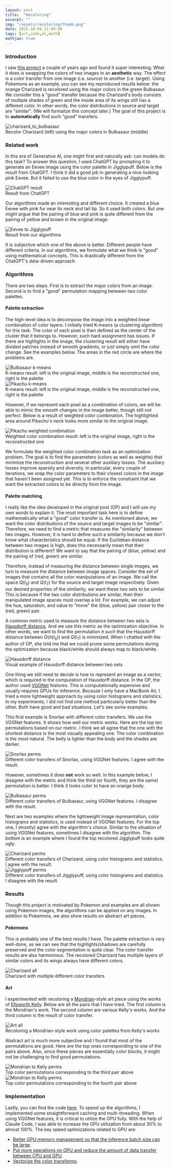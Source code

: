 ```yaml
---
layout: post
title:  "Recoloring"
excerpt: ""
img: "/assets/recoloring/thumb.png"
date: 2025-10-04 21:00:00
tags: [art,code,ml,math]
mathjax: true
---
```


### Introduction
I saw [this project](https://zhuanlan.zhihu.com/p/695729586) a couple of years ago and found it super interesting.
What it does is swapping the colors of two images in an __aesthetic__ way.
The effect is a color transfer from one image (i.e. source) to another (i.e. target).
Using Pokemons as an example, you can see my reproduced results below:
the orange Charizard is recolored using the major colors in the green Bulbasaur.
We consider this a "good" transfer because the Charizard's body consists of multiple shades of green
and the inside area of its wings still has a different color.
In other words, the color distributions in source and target are "similar". 
(We will formalize this concept later.)
The goal of this project is to **automatically** find such "good" transfers.

<div class='art'>
  <div class='recoloringpiecewide'>
    <img src="/assets/recoloring/charizard_to_bulbasaur_comparison.png" alt="charizard_to_bulbasaur" />
    <div class="caption">Recolor Charizard (left) using the major colors in Bulbasaur (middle)</div>
  </div>
</div>


### Related work
In this era of Generative AI, one might first and naturally ask: can models do this task?
To answer this question, I used ChatGPT by prompting it to generate an Eevee image using the color palette in Jigglypuff.
Below is the result from ChatGPT. 
I think it did a good job in generating a nice-looking pink Eevee.
But it failed to use the blue color in the eyes of Jigglypuff.
<div class='art'>
  <div class='recoloringpiecewide'>
    <img src="/assets/recoloring/chatgpt_comparison.png" alt="ChatGPT result" />
    <div class="caption">Result from ChatGPT</div>
  </div>
</div>

Our algorithms made an interesting and different choice.
It created a blue Eevee with pink fur near its neck and tail tip.
So it used both colors.
But one might argue that the pairing of blue and pink is quite different from the pairing of yellow and brown in the original image.

<div class='art'>
  <div class='recoloringpiecewide'>
    <img src="/assets/recoloring/eevee_to_jigglypuff_comparison_six_colors.png" alt="Eevee to Jigglypuff" />
    <div class="caption">Result from our algorithms</div>
  </div>
</div>

It is subjective which one of the above is better.
Different people have different criteria.
In our algorithms, we formulate what we think is "good" using mathematical concepts.
This is drastically different from the ChatGPT's data-driven approach.

### Algorithms
There are two steps.
First is to extract the major colors from an image.
Second is to find a "good" permutation mapping between two color palettes.

#### Palette extraction
The high-level idea is to decompose the image into a weighted linear combination of color layers.
I initially tried K-means (a clustering algorithm) for this task.
The color of each pixel is then defined as the center of the cluster that it belongs to.
However, such hard assignment has issues.
If there are highlights in the image, the clustering result will either have divided patches instead of smooth gradients,
or just simply omit the color change.
See the examples below.
The areas in the red circle are where the problems are.

<div class='art'>
  <div class='recoloringpiecewide'>
    <img src="/assets/recoloring/bulbasaur_to_charizard_kmeans_source.png" alt="Bulbasaur k-means" />
    <div class="caption">K-means result: left is the original image, middle is the reconstructed one, right is the palette</div>
  </div>
  <div class='recoloringpiecewide'>
    <img src="/assets/recoloring/pikachu_to_bulbasaur_kmeans_source.png" alt="Pikachu k-means" />
    <div class="caption">K-means result: left is the original image, middle is the reconstructed one, right is the palette</div>
  </div>
</div>

However, if we represent each pixel as a combination of colors, we will be able to mimic the smooth changes in the image better,
though still not perfect.
Below is a result of weighted color combination.
The highlighted area around Pikachu's neck looks more similar to the original image.

<div class='art'>
  <div class='recoloringpiecewide'>
    <img src="/assets/recoloring/pikachu_to_bulbasaur_blind_separation_source.png" alt="Pikachu weighted combination" />
    <div class="caption">Weighted color combination result: left is the original image, right is the reconstructed one</div>
  </div>
</div>

We formulate the weighted color combination task as an optimization problem.
The goal is to find the parameters (colors as well as weights) that minimize the reconstruction and several other auxiliary losses.
The auxiliary losses improve sparsity and diversity.
In particular, every couple of iterations, we snap the color parameters to their closest colors in the image that haven't been assigned yet.
This is to enforce the constraint that we want the extracted colors to be directly from the image.

#### Palette matching
I really like the idea developed in the original post (OP) and I will use my own words to explain it.
The most important task here is to define mathematically what a "good" color transfer is.
As mentioned above, we want the color distributions of the source and target images to be "similar".
Therefore, we need to find a metric that measures the "similarity" between two images.
However, it is hard to define such a similarity because we don't know what characteristics should be equal.
If the Euclidean distance between two images is high, does this necessarily mean that their distribution is different?
We want to say that the pairing of (blue, yellow) and the pairing of (red, green) are similar.

Therefore, instead of measuring the distance between single images, we turn to measure the distance between image spaces.
Consider the set of images that contains all the color manipulations of an image.
We call the space $Q(I_S)$ and $Q(I_T)$ for the source and target image respectively.
Given our desired properties of the similarity, we want these two sets to be similar.
This is because if the two color distributions are similar, then their manipulated image spaces must overlap a lot.
For example, we can adjust the hue, saturation, and value to "move" the (blue, yellow) pair closer to the (red, green) pair.

A common metric used to measure the distance between two sets is [Hausdorff distance](https://en.wikipedia.org/wiki/Hausdorff_distance).
And we use this metric as the optimization objective. 
In other words, we want to find the permutation $\pi$ such that the Hausdorff distance between $Q(\pi(I_S))$ and $Q(I_T)$ is minimized.
When I chatted with the author of OP,
she told me that we could prune some permutations during the optimization because black/white should always map to black/white.

<div class='art'>
  <div class='recoloringpiecewide'>
    <img src="/assets/recoloring/hausdorff_distance.png" alt="Hausdorff distance" />
    <div class="caption">Visual example of Hausdorff distance between two sets</div>
  </div>
</div>

One thing we still need to decide is how to represent an image as a vector, which is required in the computation of Hausdorff distance.
In the OP, the author used [VGGNet](https://en.wikipedia.org/wiki/VGGNet) features.
This is computationally expensive and usually requires GPUs for inference.
Because I only have a MacBook Air, I tried a more lightweight approach by using color histograms and statistics.
In my experiments, I did not find one method particularly better than the other. 
Both have good and bad situations.
Let's see some examples.

This first example is Snorlax with different color transfers.
We use the VGGNet features.
It shows how well our metric works.
Here are the top ten permutations based on our metric.
I think we all agree that the one with the shortest distance is the most visually appealing one.
The color combination is the most natural.
The belly is lighter than the body and the shades are darker.

<div class='art'>
  <div class='recoloringpiecewide'>
    <img src="/assets/recoloring/snorlax_to_pikachu_all_permutations.png" alt="Snorlax perms" />
    <div class="caption">Different color transfers of Snorlax, using VGGNet features. I agree with the result.</div>
  </div>
</div>

However, sometimes it does __not__ work so well.
In this example below, I disagree with the metric and think the third (or fourth, they are the same) permutation is better. 
I think it looks cuter to have an orange body.

<div class='art'>
  <div class='recoloringpiecewide'>
    <img src="/assets/recoloring/bulbasaur_to_charizard_all_permutations.png" alt="Bulbasaur perms" />
    <div class="caption">Different color transfers of Bulbasaur, using VGGNet features. I disagree with the result.</div>
  </div>
</div>

Next are two examples where the lightweight image representation, color histograms and statistics, is used instead of VGGNet features.
For the top one, I (mostly) agree with the algorithm's choice.
Similar to the situation of using VGGNet features, sometimes I disagree with the algorithm.
The bottom is an example where I found the top recolored Jigglypuff looks quite ugly.

<div class='art'>
  <div class='recoloringpiecewide'>
    <img src="/assets/recoloring/charizard_to_snorlax_all_permutations.png" alt="Charizard perms" />
    <div class="caption">Different color transfers of Charizard, using color histograms and statistics. I agree with the result.</div>
  </div>

  <div class='recoloringpiecewide'>
    <img src="/assets/recoloring/jigglypuff_to_psyduck_all_permutations.png" alt="Jigglypuff perms" />
    <div class="caption">Different color transfers of Jigglypuff, using color histograms and statistics. I disagree with the result.</div>
  </div>
</div>


### Results
Though this project is motivated by Pokemon and examples are all shown using Pokemon images,
the algorithms can be applied on any images.
In addition to Pokemons, we also show results on abstract art pieces.

#### Pokemons
This is probably one of the best results I have.
The palette extraction is very well-done,
as we can see that the highlights/shadows are carefully preserved and the color segmentation is quite clear.
The color transfer results are also harmonious.
The recolored Charizard has multiple layers of similar colors and its wings always have different colors.

<div class='art'>
  <div class='recoloringpiecewide'>
    <img src="/assets/recoloring/charizard_all_transformations.png" alt="Charizard all" />
    <div class="caption">Charizard with multiple different color transfers</div>
  </div>
</div>

#### Art
I experimented with recoloring a [Mondrian](https://en.wikipedia.org/wiki/Piet_Mondrian)-style art piece using the works of [Ellsworth Kelly](https://ellsworthkelly.org/work/).
Below are all the pairs that I have tried.
The first column is the Mondrian's work.
The second column are various Kelly's works.
And the third column is the result of color transfer.

<div class='art'>
  <div class='recoloringpiecewide'>
    <img src="/assets/recoloring/mondrian_all_transformations.png" alt="Art all" />
    <div class="caption">Recoloring a Mondrian-style work using color palettes from Kelly's works</div>
  </div>
</div>

Abstract art is much more subjective and I found that most of the permutations are good.
Here are the top ones corresponding to one of the pairs above.
Also, since these pieces are essentially color blocks, 
it might not be challenging to find good permutations.

<div class='art'>
  <div class='recoloringpiecewide'>
    <img src="/assets/recoloring/mondrian_to_kelly_3_all_permutations.png" alt="Mondrian to Kelly perms" />
    <div class="caption">Top color permutations corresponding to the third pair above</div>
  </div>
  <div class='recoloringpiecewide'>
    <img src="/assets/recoloring/mondrian_to_kelly_4_all_permutations.png" alt="Mondrian to Kelly perms" />
    <div class="caption">Top color permutations corresponding to the fourth pair above</div>
  </div>
</div>


### Implementation
Lastly, you can find the code [here](https://github.com/fanyangxyz/pokemon-python).
To speed up the algorithms, I implemented some straightforward caching and multi-threading.
When using VGGNet features, it is critical to utilize the GPU fully.
With the help of Claude Code, I was able to increase the GPU utilization from about 30% to almost 100%.
The key speed optimizations related to GPU are:
- [Better GPU memory management so that the inference batch size can be large](https://github.com/fanyangxyz/pokemon-python/commit/85fe17a910257915ae8d383407c322dd7690e832).
- [Put more operations on GPU and reduce the amount of data transfer between CPU and GPU](https://github.com/fanyangxyz/pokemon-python/commit/0718f10ecbaf424c4b011fca92b369561eeca2cf).
- [Vectorize the color transforms](https://github.com/fanyangxyz/pokemon-python/commit/0718f10ecbaf424c4b011fca92b369561eeca2cf).
